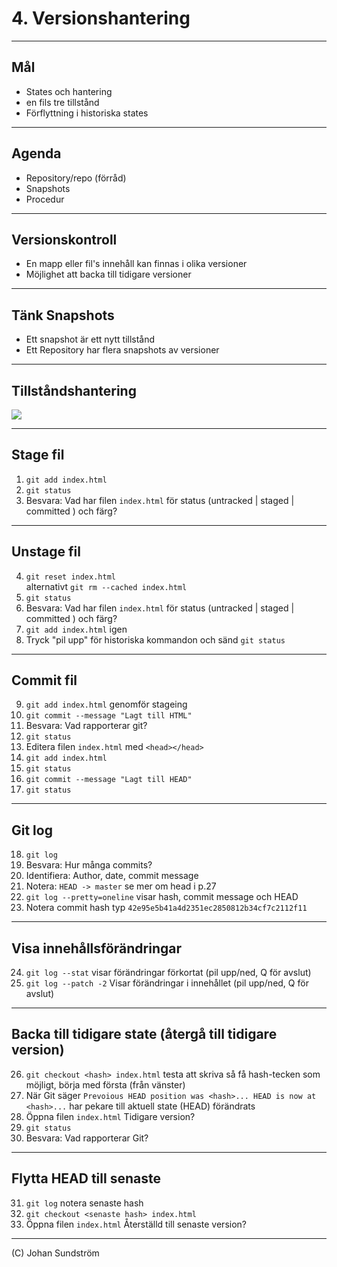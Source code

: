 # 4. Versionshantering

---

## Mål

* States och hantering
* en fils tre tillstånd
* Förflyttning i historiska states

---

## Agenda

* Repository/repo (förråd)
* Snapshots
* Procedur

---

## Versionskontroll

* En mapp eller fil's innehåll kan finnas i olika versioner
* Möjlighet att backa till tidigare versioner

---

## Tänk Snapshots

* Ett snapshot är ett nytt tillstånd
* Ett Repository har flera snapshots av versioner

---

## Tillståndshantering

<img src="https://camo.githubusercontent.com/68c10cf9817f61108313cf3eb561e96913e0f16783a31e344f1414e11dbe41a1/68747470733a2f2f6769742d73636d2e636f6d2f696d616765732f61626f75742f696e646578314032782e706e67">

---

## Stage fil

1. `git add index.html`
2. `git status`
3. Besvara: Vad har filen `index.html` för status (untracked | staged | committed ) och färg?

---

## Unstage fil

4. `git reset index.html` <br>alternativt `git rm --cached index.html`
5. `git status`
6. Besvara: Vad har filen `index.html` för status (untracked | staged | committed ) och färg?
7. `git add index.html` igen
8. Tryck "pil upp" för historiska kommandon och sänd `git status`

---

## Commit fil

9. `git add index.html` genomför stageing
10. `git commit --message "Lagt till HTML"`
11. Besvara: Vad rapporterar git?
12. `git status`
13. Editera filen `index.html` med `<head></head>`
14. `git add index.html`
15. `git status`
16. `git commit --message "Lagt till HEAD"`
17. `git status`

---

## Git log

18. `git log`
19. Besvara: Hur många commits?
20. Identifiera: Author, date, commit message
21. Notera: `HEAD -> master` se mer om head i p.27
22. `git log --pretty=oneline` visar hash, commit message och HEAD
23. Notera commit hash typ  `42e95e5b41a4d2351ec2850812b34cf7c2112f11`

---

## Visa innehållsförändringar

24. `git log --stat` visar förändringar förkortat (pil upp/ned, Q för avslut)
25. `git log --patch -2` Visar förändringar i innehållet (pil upp/ned, Q för avslut)

---

## Backa till tidigare state (återgå till tidigare version)

26. `git checkout <hash> index.html` testa att skriva så få hash-tecken som möjligt, börja med första (från vänster)
27. När Git säger `Prevoious HEAD position was <hash>... HEAD is now at <hash>...` har pekare till aktuell state (HEAD) förändrats
28. Öppna filen `index.html` Tidigare version?
29. `git status`
30. Besvara: Vad rapporterar Git?

---

## Flytta HEAD till senaste 

31. `git log` notera senaste hash
32. `git checkout <senaste hash> index.html`
33. Öppna filen `index.html` Återställd till senaste version?

--- 

(C) Johan Sundström